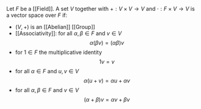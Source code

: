 Let $F$ be a [[Field]].
A set $V$ together with $+:V\times V\to V$ and $\cdot:F\times V\to V$
is a vector space over $F$ if:
- $(V,+)$ is an [[Abelian]] [[Group]]
- [[Associativity]]: for all $\alpha,\beta \in F$ and $v\in V$
$$
\alpha(\beta v)=(\alpha \beta)v
$$
- for $1\in F$ the multiplicative identity
$$
1v = v
$$
- for all $\alpha \in F$ and $u,v \in V$
$$
\alpha(u+v)=\alpha u+\alpha v
$$
- for all $\alpha,\beta \in F$ and $v\in V$
$$
(\alpha+\beta)v=\alpha v+\beta v
$$
